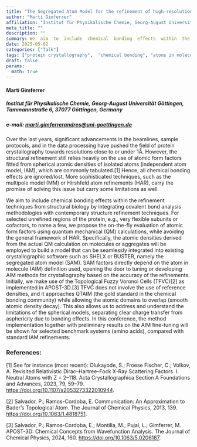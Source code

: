 ```yaml
---
title: "The Segregated Atom Model for the refinement of high-resolution diffraction experiments"
author: "Martí Gimferrer"
affiliation: "Institut für Physikalische Chemie, Georg-August Universität Göttingen, Tammannstraße 6, 37077 Göttingen, Germany"
meta_title: ""
description: ""
summary: We  aim  to  include  chemical  bonding  effects  within  the  refinement  techniques  from  structural  biology  by  integrating covalent bond analysis methodologies with contemporary structure refinement techniques.
date: 2025-05-02
categories: ["Talk"]
tags: ["protein crystallography",  "chemical bonding", "atoms in molecules", "real-space analysis"]
draft: false
params:
  math: true
---
```


#### Martí Gimferrer

##### Institut für Physikalische Chemie, Georg-August Universität Göttingen, Tammannstraße 6, 37077 Göttingen, Germany

##### e-mail: marti.gimferrerandres@uni-goettingen.de

Over the last years, significant advancements in the beamlines, sample protocols, and in the data processing have pushed the field of protein crystallography towards resolutions close to or under 1Å. However, the structural refinement still relies heavily  on  the  use  of  atomic  form  factors  fitted  from  spherical  atomic  densities  of  isolated  atoms  (independent  atom model, IAM), which are commonly tabulated.[1] Hence, all chemical  bonding effects are ignored/lost. More sophisticated techniques, such as the multipole model (MM) or Hirshfeld atom refinements (HAR), carry the promise of solving this issue but carry some limitations as well. 

We  aim  to  include  chemical  bonding  effects  within  the  refinement  techniques  from  structural  biology  by  integrating covalent bond analysis methodologies with contemporary structure refinement techniques. For selected unrefined regions of  the  protein,  e.g.,  very  flexible  subunits  or  cofactors,  to  name  a  few,  we  propose  the  on-the-fly  evaluation  of  atomic form factors using quantum mechanical (QM) calculations, while avoiding the general framework of HAR. Specifically, the  atomic  densities  derived  from  the  actual  QM  calculation  on  molecules  or  aggregates  will  be  employed  to  build  a model that can be seamlessly integrated into existing crystallographic software such as SHELX or BUSTER, namely the segregated atom model (SAM). SAM factors directly depend on the atom in molecule (AIM) definition used, opening the door  to  tuning  or  developing  AIM  methods  for  crystallography  based  on  the  accuracy  of  the  refinements.  Initially,  we make use of the Topological Fuzzy Voronoi Cells (TFVC)[2] as implemented in APOST-3D.[3] TFVC does not involve the use  of  reference  densities,  and  it  approaches  QTAIM  (the  gold  standard  in  the  chemical  bonding  community)  while allowing the atomic domains to overlap (smooth atomic density decay). This also allows us to address and understand the limitations  of  the  spherical  models,  separating  clear  charge  transfer  from  asphericity  due  to  bonding  effects.  In  this conference,  the  method  implementation  together  with  preliminary  results  on  the  AIM  fine-tuning  will  be  shown  for selected benchmark systems (amino acids), compared with standard IAM refinements.


### References:

[1] See  for  instance (most  recent):  Olukayode,  S.;  Froese  Fischer,  C.;  Volkov,  A.  Revisited  Relativistic  Dirac–Hartree–Fock  X-Ray Scattering Factors. I. Neutral Atoms with Z = 2–118. Acta Crystallographica Section A Foundations and Advances, 2023, 79, 59–79. https://doi.org/10.1107/s2053273322010944.

[2] Salvador, P.; Ramos-Cordoba, E. Communication: An Approximation to Bader’s Topological Atom. The Journal of Chemical Physics, 2013, 139. https://doi.org/10.1063/1.4818751.

[3] Salvador, P.; Ramos-Cordoba, E.; Montilla, M.; Pujal, L.; Gimferrer, M. APOST-3D: Chemical Concepts from Wavefunction Analysis. The Journal of Chemical Physics, 2024, 160. https://doi.org/10.1063/5.0206187.
